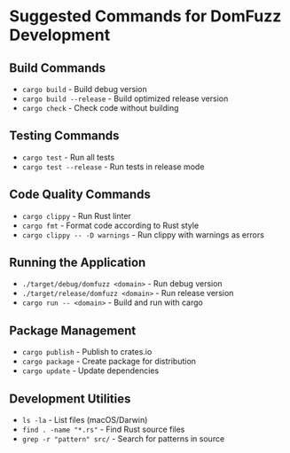 # Suggested Commands for DomFuzz Development

## Build Commands
- `cargo build` - Build debug version
- `cargo build --release` - Build optimized release version
- `cargo check` - Check code without building

## Testing Commands
- `cargo test` - Run all tests
- `cargo test --release` - Run tests in release mode

## Code Quality Commands
- `cargo clippy` - Run Rust linter
- `cargo fmt` - Format code according to Rust style
- `cargo clippy -- -D warnings` - Run clippy with warnings as errors

## Running the Application
- `./target/debug/domfuzz <domain>` - Run debug version
- `./target/release/domfuzz <domain>` - Run release version
- `cargo run -- <domain>` - Build and run with cargo

## Package Management
- `cargo publish` - Publish to crates.io
- `cargo package` - Create package for distribution
- `cargo update` - Update dependencies

## Development Utilities
- `ls -la` - List files (macOS/Darwin)
- `find . -name "*.rs"` - Find Rust source files
- `grep -r "pattern" src/` - Search for patterns in source